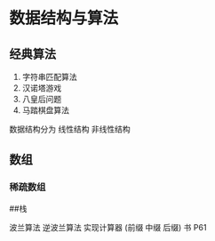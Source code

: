 # 数据结构与算法

## 经典算法

1. 字符串匹配算法
2. 汉诺塔游戏
3. 八皇后问题
4. 马踏棋盘算法

数据结构分为   线性结构    非线性结构



## 数组

### 稀疏数组



##栈

波兰算法   逆波兰算法   实现计算器    (前缀  中缀   后缀)   书 P61



